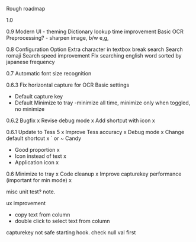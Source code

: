 Rough roadmap

1.0


0.9
Modern UI - theming
Dictionary lookup time improvement
Basic OCR Preprocessing? - sharpen image, b/w e,g,

0.8
Configuration Option
Extra character in textbox break search
Search romaji
Search speed improvement
FIx searching english word sorted by japanese frequency

0.7
Automatic font size recognition

0.6.3
Fix horizontal capture for OCR
Basic settings
 - Default capture key
 - Default Minimize to tray -minimize all time, minimize only when toggled, no minimize

0.6.2
Bugfix x
Revise debug mode x
Add shortcut with icon x

0.6.1
Update to Tess 5 x
Improve Tess accuracy x
Debug mode x
Change default shortcut x ` or ~
Candy
- Good proportion x
- Icon instead of text x
- Application icon x

0.6
Minimize to tray x
Code cleanup x
Improve capturekey performance (important for min mode) x


misc
unit test?
note.

ux improvement
- copy text from column
- double click to select text from column

capturekey not safe starting hook. check null val first